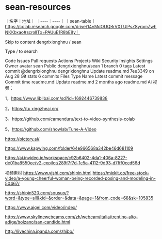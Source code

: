 # sean-resources

｜名字｜地址｜
｜----｜----｜
｜sean-table｜https://colab.research.google.com/drive/14vMdOUQBrVXTUIPsZ8yromZwhNKKbxao#scrollTo=PAUuE1R8bE8y｜


Skip to content
dengrixionghnu
/
sean
 
Type / to search
 
Code
Issues
Pull requests
Actions
Projects
Wiki
Security
Insights
Settings
Owner avatar
sean
Public
dengrixionghnu/sean
 1 branch
 0 tags
Latest commit
@dengrixionghnu
dengrixionghnu Update readme.md
7ee3349
on Aug 28
Git stats
 6 commits
Files
Type
Name
Latest commit message
Commit time
readme.md
Update readme.md
2 months ago
readme.md
Ai 视频：

1，https://www.liblibai.com/sd?id=1692446739838

2，https://tu.xingzheai.cn/

3，https://github.com/camenduru/text-to-video-synthesis-colab

5，https://github.com/showlab/Tune-A-Video

https://pictory.ai/

https://www.kapwing.com/folder/64e966568a342be46d681109

https://ai.invideo.io/workspace/c92b6402-4da1-406a-8227-de01ba8550ee/v2-copilot/289f7f7d-1e5a-4112-9d93-d7fff0ced56d

视频素材 https://www.vjshi.com/shipin.html https://mixkit.co/free-stock-video/a-young-cheerful-woman-being-recorded-posing-and-modeling-in-50467/

https://shipin520.com/sousuo/?word=&type=all&kid=&order=&data=&page=1&from_code=68&sk=105835

https://www.aigei.com/video/index/

https://www.skylinewebcams.com/zh/webcam/italia/trentino-alto-adige/bolzano/san-candido.html

http://livechina.ipanda.com/zhibo/

